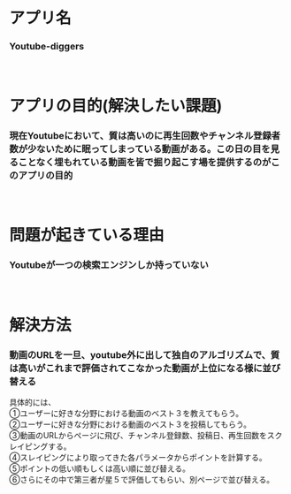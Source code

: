 # アプリ名

### Youtube-diggers   
　　

# アプリの目的(解決したい課題)

### 現在Youtubeにおいて、質は高いのに再生回数やチャンネル登録者数が少ないために眠ってしまっている動画がある。この日の目を見ることなく埋もれている動画を皆で掘り起こす場を提供するのがこのアプリの目的
　　

# 問題が起きている理由

### Youtubeが一つの検索エンジンしか持っていない				
　　

# 解決方法	

### 動画のURLを一旦、youtube外に出して独自のアルゴリズムで、質は高いがこれまで評価されてこなかった動画が上位になる様に並び替える  
  具体的には、  
	①ユーザーに好きな分野における動画のベスト３を教えてもらう。  
	②ユーザーに好きな分野における動画のベスト３を投稿してもらう。   					
	③動画のURLからページに飛び、チャンネル登録数、投稿日、再生回数をスクレイピングする。      					
	④スレイピングにより取ってきた各パラメータからポイントを計算する。  
	⑤ポイントの低い順もしくは高い順に並び替える。  
	⑥さらにその中で第三者が星５で評価してもらい、別ページで並び替える。  		 
